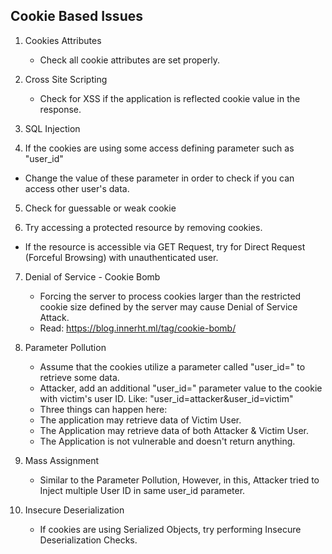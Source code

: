 ## Cookie Based Issues

1. Cookies Attributes </br>
   * Check all cookie attributes are set properly.
  
2. Cross Site Scripting
   * Check for XSS if the application is reflected cookie value in the response.
  
3. SQL Injection
 
4.  If the cookies are using some access defining parameter such as "user_id"
   * Change the value of these parameter in order to check if you can access other user's data.
  
5. Check for guessable or weak cookie

6.  Try accessing a protected resource by removing cookies.
   * If the resource is accessible via GET Request, try for Direct Request (Forceful Browsing) with unauthenticated user.
  
7. Denial of Service - Cookie Bomb
   * Forcing the server to process cookies larger than the restricted cookie size defined by the server may cause Denial of Service Attack.
   * Read: https://blog.innerht.ml/tag/cookie-bomb/
  
8. Parameter Pollution
   * Assume that the cookies utilize a parameter called "user_id=" to retrieve some data.
   * Attacker, add an additional "user_id=" parameter value to the cookie with victim's user ID. Like: "user_id=attacker&user_id=victim" 
   * Three things can happen here:
    - The application may retrieve data of Victim User. 
    - The Application may retrieve data of both Attacker & Victim User.
    - The Application is not vulnerable and doesn't return anything.

9. Mass Assignment 
   * Similar to the Parameter Pollution, However, in this, Attacker tried to Inject multiple User ID in same user_id parameter.

10. Insecure Deserialization
    * If cookies are using Serialized Objects, try performing Insecure Deserialization Checks.
  
